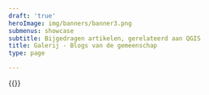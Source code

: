```yaml
---
draft: 'true'
heroImage: img/banners/banner3.png
submenus: showcase
subtitle: Bijgedragen artikelen, gerelateerd aan QGIS
title: Galerij - Blogs van de gemeenschap
type: page

---
```

{{<blogroll showcase="planet" >}}
